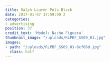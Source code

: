 ```yaml
---
title: Ralph Lauren Polo Black
date: 2017-01-07 17:59:00 Z
categories:
- advertising
position: 37
credit_text: 'Model: Nacho Figuera'
thumbnail_image: "/uploads/RLPBF_SS09_01.jpg"
images:
- path: "/uploads/RLPBF_SS09_01-6cf66d.jpg"
  class: half
---
```


